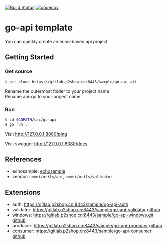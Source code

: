 [![Build Status](https://travis-ci.org/relax-space/go-api.svg?branch=master)](https://travis-ci.org/relax-space/go-api)
[![codecov](https://codecov.io/gh/relax-space/go-api/branch/master/graph/badge.svg)](https://codecov.io/gh/relax-space/go-api)

# go-api template

You can quickly create an echo-based api project

## Getting Started

### Get source
```
$ git clone https://gitlab.p2shop.cn:8443/sample/go-api.git
```
Rename the outermost folder to your project name  
Rename api-go to your project name

### Run
```bash
$ cd $GOPATH/src/go-api
$ go run .
```

Visit           http://127.0.0.1:8080/ping

Visit swagger   http://127.0.0.1:8080/docs


## References

- echosample: [echosample](https://github.com/pangpanglabs/echosample)
- vendor: `nomni/utils/api`, `nomni/utils/validator`

## Extensions

- auth: https://gitlab.p2shop.cn:8443/sample/go-api-auth 
- validator: https://gitlab.p2shop.cn:8443/sample/go-api-validator [github](https://github.com/relax-space/go-api-validator)
- windows: https://gitlab.p2shop.cn:8443/sample/go-api-windows.git [github](https://github.com/relax-space/go-api-windows)
- producer: https://gitlab.p2shop.cn:8443/sample/go-api-producer [github](https://github.com/relax-space/go-api-producer)
- consumer: https://gitlab.p2shop.cn:8443/sample/go-api-consumer [github](https://github.com/relax-space/go-api-consumer)


